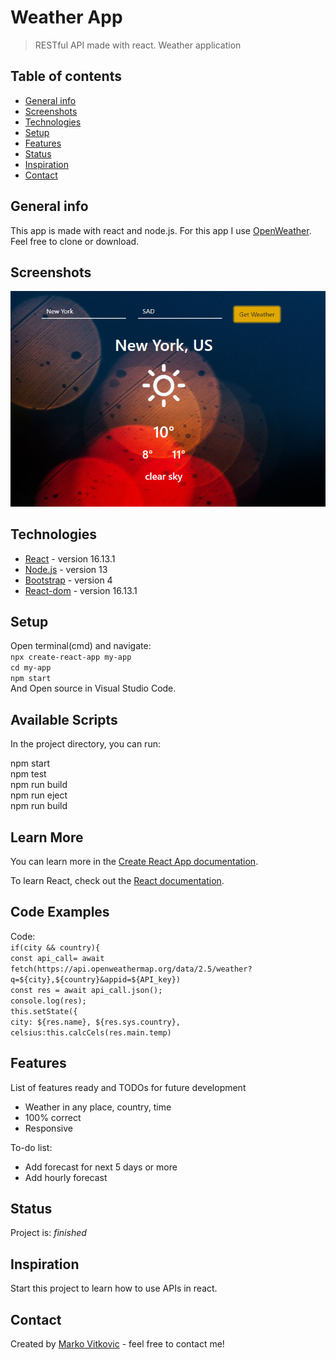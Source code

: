 # Weather App
> RESTful API made with react. Weather application

## Table of contents
* [General info](#general-info)
* [Screenshots](#screenshots)
* [Technologies](#technologies)
* [Setup](#setup)
* [Features](#features)
* [Status](#status)
* [Inspiration](#inspiration)
* [Contact](#contact)

## General info
This app is made with react and node.js. For this app I use [OpenWeather](https://openweathermap.org/api).</br>
Feel free to clone or download.

## Screenshots
![](https://github.com/MarkoVitkovic/RESTful_APIs_react-weather-app/blob/master/web.png)

## Technologies
* [React](https://reactjs.org/docs/getting-started.html) - version 16.13.1
* [Node.js](https://nodejs.org/en/docs/) - version 13
* [Bootstrap](https://getbootstrap.com/docs/4.4/getting-started/introduction/) - version 4
* [React-dom](https://github.com/facebook/react) - version 16.13.1

## Setup
Open terminal(cmd) and navigate:</br>
`npx create-react-app my-app`</br>
`cd my-app`</br>
`npm start`</br>
And Open source in Visual Studio Code.

## Available Scripts

In the project directory, you can run:

npm start</br>
npm test</br>
npm run build</br>
npm run eject</br>
npm run build

## Learn More

You can learn more in the [Create React App documentation](https://facebook.github.io/create-react-app/docs/getting-started).

To learn React, check out the [React documentation](https://reactjs.org/).

## Code Examples
Code:</br>
`if(city && country){`</br>
      `const api_call= await fetch(https://api.openweathermap.org/data/2.5/weather?q=${city},${country}&appid=${API_key})`</br>
      `const res = await api_call.json();`</br>
      `console.log(res);`</br>
      `this.setState({`</br>
        `city: ${res.name}, ${res.sys.country},`</br>
        `celsius:this.calcCels(res.main.temp)`</br>

## Features
List of features ready and TODOs for future development
* Weather in any place, country, time
* 100% correct
* Responsive

To-do list:
* Add forecast for next 5 days or more
* Add hourly forecast

## Status
Project is: _finished_

## Inspiration
Start this project to learn how to use APIs in react. 

## Contact
Created by [Marko Vitkovic](https://github.com/MarkoVitkovic) - feel free to contact me!


